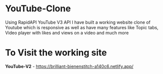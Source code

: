 # YouTube-Clone
Using RapidAPI YouTube V3 API I have built a working website clone of Youtube which is responsive as well as have many features like Topic tabs, Video player with likes and views on a video
and much more

# To Visit the working site 
**YouTube-V2** - https://brilliant-bienenstitch-a140c6.netlify.app/
